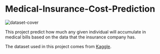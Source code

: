 # Medical-Insurance-Cost-Prediction
![dataset-cover](https://user-images.githubusercontent.com/77184835/187264806-766829ce-78e7-491b-9d3b-7c812c3dbc30.jpg)

This project predict how much any given individual will accumulate in medical bills based on the data that the insurance company has.

The dataset used in this project comes from [Kaggle](https://www.kaggle.com/datasets/mirichoi0218/insurance).
